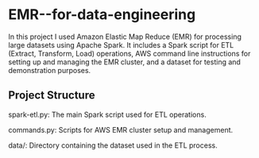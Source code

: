# EMR--for-data-engineering

In this project I used Amazon Elastic Map Reduce (EMR) for processing large datasets using Apache Spark. It includes a Spark script for ETL (Extract, Transform, Load) operations, AWS command line instructions for setting up and managing the EMR cluster, and a dataset for testing and demonstration purposes.

## Project Structure

spark-etl.py: The main Spark script used for ETL operations.

commands.py: Scripts for AWS EMR cluster setup and management.

data/: Directory containing the dataset used in the ETL process.
